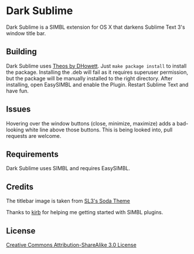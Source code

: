 # Dark Sublime
Dark Sublime is a SIMBL extension for OS X that darkens Sublime Text 3's window title bar.

## Building
Dark Sublime uses [Theos by DHowett](https://github.com/DHowett/theos). Just ```make package install``` to install the package. Installing the .deb will fail as it requires superuser permission, but the package will be manually installed to the right directory. After installing, open EasySIMBL and enable the Plugin. Restart Sublime Text and have fun.

## Issues
Hovering over the window buttons (close, minimize, maximize) adds a bad-looking white line above those buttons. This is being looked into, pull requests are welcome.

## Requirements
Dark Sublime uses SIMBL and requires EasySIMBL.

## Credits
The titlebar image is taken from [SL3's Soda Theme](https://github.com/buymeasoda/soda-theme/)

Thanks to [kirb](https://github.com/kirb) for helping me getting started with SIMBL plugins.

## License
[Creative Commons Attribution-ShareAlike 3.0 License](http://creativecommons.org/licenses/by-sa/3.0/)